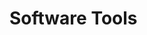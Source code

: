 # Software Tools

<!-- &nbsp;&nbsp;&nbsp;&nbsp;&nbsp;&nbsp;&nbsp;&nbsp;&nbsp;&nbsp;&nbsp;&nbsp;&nbsp;![](./figs_04/appendix.svg) -->



